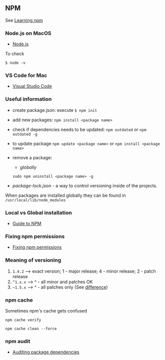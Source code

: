 ## NPM

See [Learning npm](https://www.linkedin.com/learning/learning-npm-the-node-package-manager-3)

### Node.js on MacOS

- [Node.js](https://nodejs.org/en/download/current/)

To check

`$ node -v`

### VS Code for Mac

- [Visual Studio Code](https://code.visualstudio.com/docs/?dv=osx)

### Useful information

- create package.json: execute `$ npm init`
- add new packages: `npm install <package name>`
- check if dependencies needs to be updated: `npm outdated` or `npm outdated -g`
- to update package `npm update <package name>` or `npm install <package name>`
- remove a package: 
    - *globally*
    
    `sudo npm uninstall <package name> -g`
- *package-lock.json* - a way to control versioning inside of the projects.

When packages are installed globally they can be found in `/usr/local/lib/node_modules`

### Local vs Global installation

- [Guide to NPM](https://blog.bitsrc.io/a-beginners-guide-to-npm-5c021d519c4c)

### Fixing npm permissions

- [Fixing npm permissions](https://github.com/mixonic/docs.npmjs.com/blob/master/content/getting-started/fixing-npm-permissions.md)

### Meaning of versioning

1. `1.4.2` --> exact version; 1 - major release; 4 - minor release; 2 - patch release
2. `^1.x.x` -->  ^ - all minor and patches OK
2. `~1.5.x` -->  ^ - all patches only (See [difference](https://stackoverflow.com/questions/22343224/whats-the-difference-between-tilde-and-caret-in-package-json))

### npm cache

Sometimes npm's cache gets confused

`npm cache verify`

`npm cache clean --force`

### npm audit

- [Auditing package dependencies](https://docs.npmjs.com/auditing-package-dependencies-for-security-vulnerabilities)